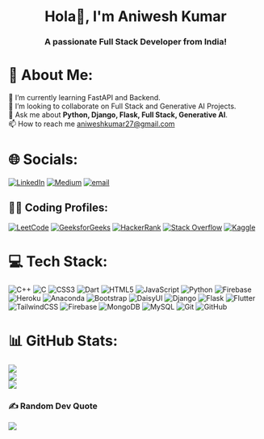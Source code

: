 <!--
**themaverick27/themaverick27** is a ✨ _special_ ✨ repository because its `README.md` (this file) appears on your GitHub profile.

Here are some ideas to get you started:

- 🔭 I’m currently working on ...
- 🌱 I’m currently learning ...
- 👯 I’m looking to collaborate on ...
- 🤔 I’m looking for help with ...
- 💬 Ask me about ...
- 📫 How to reach me: ...
- 😄 Pronouns: ...
- ⚡ Fun fact: ...
-->
<h1 align="center"> <b>Hola👋, I'm Aniwesh Kumar</b></h1>
<h3 align="center">A passionate <b>Full Stack Developer</b> from India!</h3>


# 👤 About Me:
🌱 I’m currently learning FastAPI and Backend.<br>
👯 I’m looking to collaborate on Full Stack and Generative AI Projects.<br>
💬 Ask me about <b>Python, Django, Flask, Full Stack, Generative AI</b>.<br>
📫 How to reach me aniweshkumar27@gmail.com

# 🌐 Socials:
[![LinkedIn](https://img.shields.io/badge/LinkedIn-%230077B5.svg?logo=linkedin&logoColor=white)](https://linkedin.com/in/aniweshkumar27) [![Medium](https://img.shields.io/badge/Medium-12100E?logo=medium&logoColor=white)](https://medium.com/@@aniweshkumar27) [![email](https://img.shields.io/badge/Email-D14836?logo=gmail&logoColor=white)](mailto:aniweshkumar27@gmail.com) 

## 🧑‍💻 Coding Profiles:
[![LeetCode](https://img.shields.io/badge/LeetCode-%23FFA116.svg?logo=leetcode&logoColor=black)](https://leetcode.com/u/themaverick27/) 
[![GeeksforGeeks](https://img.shields.io/badge/GeeksforGeeks-%2300C853.svg?logo=geeksforgeeks&logoColor=white)](https://www.geeksforgeeks.org/user/themaverick27/) 
[![HackerRank](https://img.shields.io/badge/HackerRank-%232EC866.svg?logo=hackerrank&logoColor=white)](https://www.hackerrank.com/profile/aniweshkumar27) 
[![Stack Overflow](https://img.shields.io/badge/StackOverflow-FE7A16.svg?logo=stackoverflow&logoColor=white)](https://stackoverflow.com/users/30702873/aniwesh-kumar) 
[![Kaggle](https://img.shields.io/badge/Kaggle-20BEFF.svg?logo=kaggle&logoColor=white)](https://www.kaggle.com/aniweshkumar)

<!--
# 👨🏻‍💻 Connect With Me:
<p align="left">
<a href="https://linkedin.com/in/https://www.linkedin.com/in/aniweshkumar27/" target="blank"><img align="center" src="https://raw.githubusercontent.com/rahuldkjain/github-profile-readme-generator/master/src/images/icons/Social/linked-in-alt.svg" alt="https://www.linkedin.com/in/aniweshkumar27/" height="30" width="40" /></a>
<a href="https://stackoverflow.com/users/https://stackoverflow.com/users/30702873/aniwesh-kumar" target="blank"><img align="center" src="https://raw.githubusercontent.com/rahuldkjain/github-profile-readme-generator/master/src/images/icons/Social/stack-overflow.svg" alt="https://stackoverflow.com/users/30702873/aniwesh-kumar" height="30" width="40" /></a>
<a href="https://kaggle.com/aniweshkumar" target="blank"><img align="center" src="https://raw.githubusercontent.com/rahuldkjain/github-profile-readme-generator/master/src/images/icons/Social/kaggle.svg" alt="aniweshkumar" height="30" width="40" /></a>
<a href="https://medium.com/@aniweshkumar27" target="blank"><img align="center" src="https://raw.githubusercontent.com/rahuldkjain/github-profile-readme-generator/master/src/images/icons/Social/medium.svg" alt="@aniweshkumar27" height="30" width="40" /></a>
<a href="https://www.hackerrank.com/https://www.hackerrank.com/profile/aniweshkumar27" target="blank"><img align="center" src="https://raw.githubusercontent.com/rahuldkjain/github-profile-readme-generator/master/src/images/icons/Social/hackerrank.svg" alt="https://www.hackerrank.com/profile/aniweshkumar27" height="30" width="40" /></a>
<a href="https://www.leetcode.com/https://leetcode.com/u/themaverick27/" target="blank"><img align="center" src="https://raw.githubusercontent.com/rahuldkjain/github-profile-readme-generator/master/src/images/icons/Social/leet-code.svg" alt="https://leetcode.com/u/themaverick27/" height="30" width="40" /></a>
<a href="https://auth.geeksforgeeks.org/user/https://www.geeksforgeeks.org/user/themaverick27/" target="blank"><img align="center" src="https://raw.githubusercontent.com/rahuldkjain/github-profile-readme-generator/master/src/images/icons/Social/geeks-for-geeks.svg" alt="https://www.geeksforgeeks.org/user/themaverick27/" height="30" width="40" /></a>
</p>
-->

# 💻 Tech Stack:
![C++](https://img.shields.io/badge/c++-%2300599C.svg?style=for-the-badge&logo=c%2B%2B&logoColor=white) ![C](https://img.shields.io/badge/c-%2300599C.svg?style=for-the-badge&logo=c&logoColor=white) ![CSS3](https://img.shields.io/badge/css3-%231572B6.svg?style=for-the-badge&logo=css3&logoColor=white) ![Dart](https://img.shields.io/badge/dart-%230175C2.svg?style=for-the-badge&logo=dart&logoColor=white) ![HTML5](https://img.shields.io/badge/html5-%23E34F26.svg?style=for-the-badge&logo=html5&logoColor=white) ![JavaScript](https://img.shields.io/badge/javascript-%23323330.svg?style=for-the-badge&logo=javascript&logoColor=%23F7DF1E) ![Python](https://img.shields.io/badge/python-3670A0?style=for-the-badge&logo=python&logoColor=ffdd54) ![Firebase](https://img.shields.io/badge/firebase-%23039BE5.svg?style=for-the-badge&logo=firebase) ![Heroku](https://img.shields.io/badge/heroku-%23430098.svg?style=for-the-badge&logo=heroku&logoColor=white) ![Anaconda](https://img.shields.io/badge/Anaconda-%2344A833.svg?style=for-the-badge&logo=anaconda&logoColor=white) ![Bootstrap](https://img.shields.io/badge/bootstrap-%238511FA.svg?style=for-the-badge&logo=bootstrap&logoColor=white) ![DaisyUI](https://img.shields.io/badge/daisyui-5A0EF8?style=for-the-badge&logo=daisyui&logoColor=white) ![Django](https://img.shields.io/badge/django-%23092E20.svg?style=for-the-badge&logo=django&logoColor=white) ![Flask](https://img.shields.io/badge/flask-%23000.svg?style=for-the-badge&logo=flask&logoColor=white) ![Flutter](https://img.shields.io/badge/Flutter-%2302569B.svg?style=for-the-badge&logo=Flutter&logoColor=white) ![TailwindCSS](https://img.shields.io/badge/tailwindcss-%2338B2AC.svg?style=for-the-badge&logo=tailwind-css&logoColor=white) ![Firebase](https://img.shields.io/badge/firebase-a08021?style=for-the-badge&logo=firebase&logoColor=ffcd34) ![MongoDB](https://img.shields.io/badge/MongoDB-%234ea94b.svg?style=for-the-badge&logo=mongodb&logoColor=white) ![MySQL](https://img.shields.io/badge/mysql-4479A1.svg?style=for-the-badge&logo=mysql&logoColor=white) ![Git](https://img.shields.io/badge/git-%23F05033.svg?style=for-the-badge&logo=git&logoColor=white) ![GitHub](https://img.shields.io/badge/github-%23121011.svg?style=for-the-badge&logo=github&logoColor=white)

# 📊 GitHub Stats:
![](https://github-readme-stats.vercel.app/api?username=themaverick27&theme=dark&hide_border=false&include_all_commits=false&count_private=false)<br/>
![](https://nirzak-streak-stats.vercel.app/?user=themaverick27&theme=dark&hide_border=false)<br/>
![](https://github-readme-stats.vercel.app/api/top-langs/?username=themaverick27&theme=dark&hide_border=false&include_all_commits=false&count_private=false&layout=compact)

### ✍️ Random Dev Quote
![](https://quotes-github-readme.vercel.app/api?type=horizontal&theme=radical)

